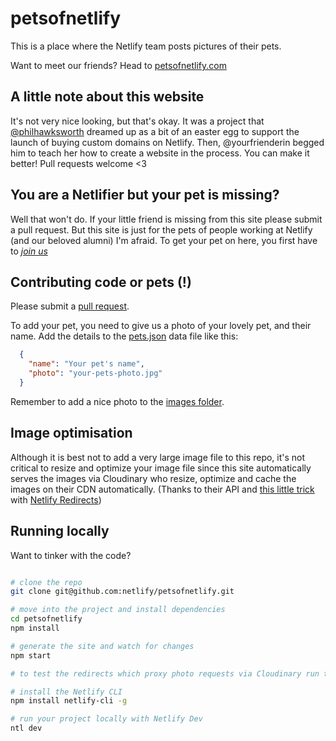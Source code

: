 # petsofnetlify

This is a place where the Netlify team posts pictures of their pets.

Want to meet our friends? Head to [petsofnetlify.com](http://petsofnetlify.com)


## A little note about this website

It's not very nice looking, but that's okay. It was a project that [@philhawksworth](https://twitter.com/philhawksworth) dreamed up as a bit of an easter egg to support the launch of buying custom domains on Netlify. Then, @yourfrienderin begged him to teach her how to create a website in the process. You can make it better! Pull requests welcome <3


## You are a Netlifier but your pet is missing?

Well that won't do. If your little friend is missing from this site please submit a pull request. But this site is just for the pets of people working at Netlify (and our beloved alumni) I'm afraid. To get your pet on here, you first have to _[join us](https://www.netlify.com/careers/?utm_source=github&utm_medium=petsofnetlify-pnh&utm_campaign=devex)_


## Contributing code or pets (!)

Please submit a [pull request](/netlify/petsofnetlify/pulls).

To add your pet, you need to give us a photo of your lovely pet, and their name. Add the details to the [pets.json](/netlify/petsofnetlify/blob/master/src/_data/pets.json) data file like this:

```json
  {
    "name": "Your pet's name",
    "photo": "your-pets-photo.jpg"
  }
```

Remember to add a nice photo to the [images folder](/netlify/petsofnetlify/tree/master/src/images).


## Image optimisation

Although it is best not to add a very large image file to this repo, it's not critical to resize and optimize your image file since this site automatically serves the images via Cloudinary who resize, optimize and cache the images on their CDN automatically. (Thanks to their API and [this little trick](https://github.com/netlify/petsofnetlify/blob/ba622cfd46613d2e20948fe4ade4cdf9fc9a0660/netlify.toml#L5-L8) with [Netlify Redirects](https://docs.netlify.com/routing/overview/?utm_source=github&utm_medium=petsofnetlfy-pnh&utm_campaign=devex))

## Running locally

Want to tinker with the code?

```sh

# clone the repo
git clone git@github.com:netlify/petsofnetlify.git

# move into the project and install dependencies
cd petsofnetlify
npm install

# generate the site and watch for changes
npm start

# to test the redirects which proxy photo requests via Cloudinary run the build with Netlify CLI (you need your own free Cloudinary account to try this out on your own site)

# install the Netlify CLI
npm install netlify-cli -g

# run your project locally with Netlify Dev
ntl dev

```

